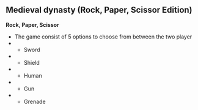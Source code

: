 ## Medieval dynasty (Rock, Paper, Scissor Edition)
**Rock, Paper, Scissor**
- The game consist of 5 options to choose from between the two player
- - Sword
- - Shield
- - Human
- - Gun
- - Grenade
